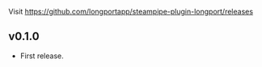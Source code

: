 Visit https://github.com/longportapp/steampipe-plugin-longport/releases

## v0.1.0

- First release.
